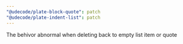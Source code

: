 ```yaml
---
"@udecode/plate-block-quote": patch
"@udecode/plate-indent-list": patch
---
```


The behivor abnormal when deleting back to empty list item or quote
